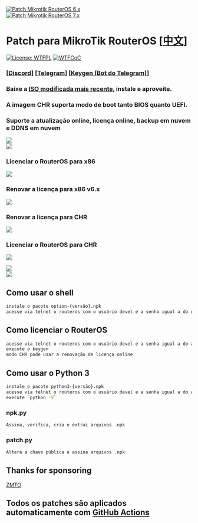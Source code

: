 [![Patch Mikrotik RouterOS 6.x](https://github.com/elseif/MikroTikPatch/actions/workflows/mikrotik_patch_6.yml/badge.svg)](https://github.com/elseif/MikroTikPatch/actions/workflows/mikrotik_patch_6.yml)  
[![Patch Mikrotik RouterOS 7.x](https://github.com/elseif/MikroTikPatch/actions/workflows/mikrotik_patch_7.yml/badge.svg)](https://github.com/elseif/MikroTikPatch/actions/workflows/mikrotik_patch_7.yml)

# Patch para MikroTik RouterOS [[中文](README.md)]
[![License: WTFPL](https://img.shields.io/badge/License-WTFPL-brightgreen.svg)](http://www.wtfpl.net/about/)
[![WTFCoC](https://img.shields.io/badge/CoC-WTFPL%20Style-ff69b4.svg)](./CODE_OF_CONDUCT.md)

### [[Discord](https://discord.gg/keV6MWQFtX)] [[Telegram](https://t.me/mikrotikpatch)] [[Keygen (Bot do Telegram)](https://t.me/ROS_Keygen_Bot)]

### Baixe a [ISO modificada mais recente](https://github.com/elseif/MikroTikPatch/releases/latest), instale e aproveite.
### A imagem CHR suporta modo de boot tanto BIOS quanto UEFI.

### Suporte a atualização online, licença online, backup em nuvem e DDNS em nuvem

![](image/install.png)  
![](image/routeros.png)

### Licenciar o RouterOS para x86  
![](image/x86.png)

### Renovar a licença para x86 v6.x  
![](image/renew_v6.png)

### Renovar a licença para CHR  
![](image/renew.png)

### Licenciar o RouterOS para CHR  
![](image/chr.png)

![](image/arm.png)  
![](image/mips.png)

## Como usar o shell
```bash
instale o pacote option-{versão}.npk  
acesse via telnet o routeros com o usuário devel e a senha igual a do usuário admin
```

## Como licenciar o RouterOS
```bash
acesse via telnet o routeros com o usuário devel e a senha igual a do admin  
execute o keygen  
modo CHR pode usar a renovação de licença online
```

## Como usar o Python 3
```bash
instale o pacote python3-{versão}.npk  
acesse via telnet o routeros com o usuário devel e a senha igual a do admin  
execute `python -V`
```

### npk.py  
```bash
Assina, verifica, cria e extrai arquivos .npk
```

### patch.py  
```bash
Altera a chave pública e assina arquivos .npk
```

## Thanks for sponsoring
[ZMTO](https://console.zmto.com/)

## Todos os patches são aplicados automaticamente com [GitHub Actions](https://github.com/elseif/MikroTikPatch/blob/main/.github/workflows/)
